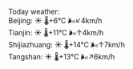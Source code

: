 Today weather:  
Beijing: ☀️   🌡️+6°C 🌬️↙4km/h  
Tianjin: ☀️   🌡️+11°C 🌬️↑4km/h  
Shijiazhuang: ☀️   🌡️+14°C 🌬️↑7km/h  
Tangshan: ☀️   🌡️+13°C 🌬️↗6km/h  
